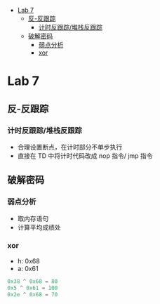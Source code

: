 
* [Lab 7](#lab-7)
	* [反-反跟踪](#反-反跟踪)
		* [计时反跟踪/堆栈反跟踪](#计时反跟踪堆栈反跟踪)
	* [破解密码](#破解密码)
		* [弱点分析](#弱点分析)
		* [xor](#xor)

# Lab 7

## 反-反跟踪

### 计时反跟踪/堆栈反跟踪

-   合理设置断点，在计时部分不单步执行
-   直接在 TD 中将计时代码改成 nop 指令/ jmp 指令

## 破解密码

### 弱点分析

-   取内存语句
-   计算平均成绩处

### xor

-   h: 0x68
-   a: 0x61

```js
0x38 ^ 0x68 = 80
0x5 ^ 0x61 = 100
0x2e ^ 0x68 = 70
```

